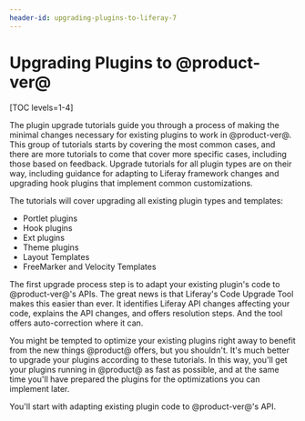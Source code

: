 ```yaml
---
header-id: upgrading-plugins-to-liferay-7
---
```


# Upgrading Plugins to @product-ver@

[TOC levels=1-4]

The plugin upgrade tutorials guide you through a process of making the minimal
changes necessary for existing plugins to work in @product-ver@. This group of
tutorials starts by covering the most common cases, and there are more tutorials 
to come that cover more specific cases, including those based on feedback. 
Upgrade tutorials for all plugin types are on their way, including guidance for 
adapting to Liferay framework changes and upgrading hook plugins that implement 
common customizations. 

The tutorials will cover upgrading all existing plugin types and templates:

- Portlet plugins
- Hook plugins
- Ext plugins
- Theme plugins
- Layout Templates
- FreeMarker and Velocity Templates

The first upgrade process step is to adapt your existing plugin's code to
@product-ver@'s APIs. The great news is that Liferay's Code Upgrade Tool makes this
easier than ever. It identifies Liferay API changes affecting your code, 
explains the API changes, and offers resolution steps. And the tool offers 
auto-correction where it can. 

<!-- TODO Give an overview of the rest of the upgrade process. Jim -->

You might be tempted to optimize your existing plugins right away to benefit 
from the new things @product@ offers, but you shouldn't. It's much better to
upgrade your plugins according to these tutorials. In this way, you'll get your 
plugins running in @product@ as fast as possible, and at the same time you'll have 
prepared the plugins for the optimizations you can implement later. 

You'll start with adapting existing plugin code to @product-ver@'s API.
